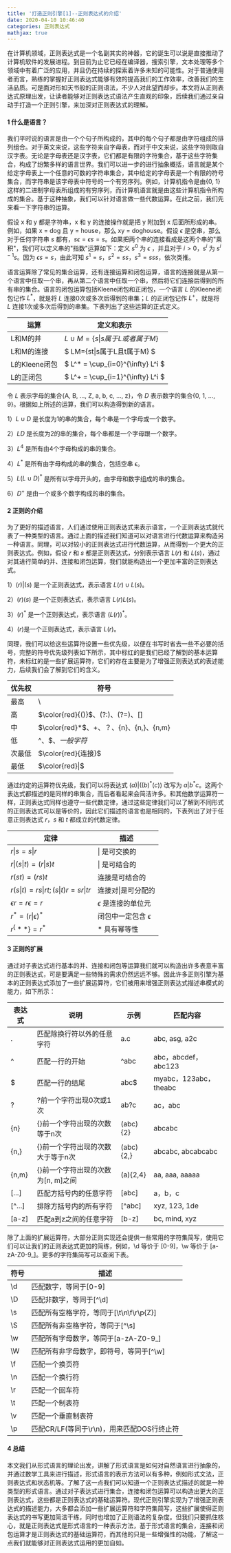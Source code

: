 ```yaml
---
title: '打造正则引擎[1]--正则表达式的介绍'
date: 2020-04-10 10:46:40
categories: 正则表达式
mathjax: true
---
```

在计算机领域，正则表达式是一个名副其实的神器，它的诞生可以说是直接推动了计算机软件的发展进程。到目前为止它已经在编译器，搜索引擎，文本处理等多个领域中有着广泛的应用，并且仍在持续的探索着许多未知的可能性。<!-- more -->对于普通使用者而言，熟练的掌握好正则表达式能够有效的提高我们的工作效率，改善我们的生活品质。可是面对形如天书般的正则语法，不少人对此望而却步。本文将从正则表达式原理出发，让读者能够对正则表达式语法产生直观的印象，后续我们通过亲自动手打造一个正则引擎，来加深对正则表达式的理解。

#### 1 什么是语言？

我们平时说的语言是由一个个句子所构成的，其中的每个句子都是由字符组成的排列组合。对于英文来说，这些字符来自字母表，而对于中文来说，这些字符则取自汉字表。无论是字母表还是汉字表，它们都是有限的字符集合，基于这些字符集合，构成了纷繁多样的语言世界。我们可以进一步的进行抽象概括，语言就是某个给定字母表上一个任意的可数的字符串集合，其中给定的字母表是一个有限的符号集合，而字符串是该字母表中符号的一个有穷序列。例如，计算机指令是由{0, 1}这样的二进制字母表所组成的有穷序列，而计算机语言就是由这些计算机指令所构成的集合。基于这种抽象，我们可以针对语言做一些代数运算。在此之前，我们先来看一下字符串的运算。

假设 x 和 y 都是字符串，x 和 y 的连接操作就是把 y 附加到 x 后面所形成的串。例如，如果 x = dog 且 y = house，那么 xy = doghouse。假设 $\epsilon$ 是空串，那么对于任何字符串 $s$ 都有，$s{\epsilon}{=}{\epsilon}{s}=s$。如果把两个串的连接看成是这两个串的"乘积"，我们可以定义串的"指数"运算如下：定义 $s^0$ 为 $\epsilon$ ，并且对于 $i\gt0$，$s^i$ 为 $s^{i-1}s$。因为 $\epsilon{s}=s$，由此可知 $s^1=s$，$s^2=ss$，$s^3=sss$，依次类推。

语言运算除了常见的集合运算，还有连接运算和闭包运算，语言的连接就是从第一个语言中任取一个串，再从第二个语言中任取一个串，然后将它们连接后得到的所有串的集合。语言的闭包运算包括Kleene闭包和正闭包，一个语言 $L$ 的Kleene闭包记作 $L^*$，就是将 $L$ 连接0次或多次后得到的串集；$L$ 的正闭包记作 $L^+$，就是将 $L$ 连接1次或多次后得到的串集。下表列出了这些运算的正式定义。

| 运算          | 定义和表示 |
| ------------- | ---------- |
| L和M的并      | $L\cup M=\{s\|s属于L或者属于M\}$ |
| L和M的连接    | $ LM=\{st\|s属于L且t属于M\} $ |
| L的Kleene闭包 | $ L^* = \cup_{i=0}^{\infty} L^i $ |
| L的正闭包     | $ L^+ = \cup_{i=1}^{\infty} L^i $ |

令 $L$ 表示字母的集合{A, B, ..., Z, a, b, c, ..., z}，令 $D$ 表示数字的集合{0, 1, ..., 9}。根据如上所述的运算，我们可以构造得到新的语言。

1）$L\cup{D}$ 是长度为1的串的集合，每个串是一个字母或一个数字。

2）$LD$ 是长度为2的串的集合，每个串都是一个字母跟一个数字。

3）$L^4$ 是所有由4个字母构成的串的集合。

4）$L^*$ 是所有由字母构成的串的集合，包括空串 $\epsilon$。

5）$L(L\cup{D})^*$ 是所有以字母开头的，由字母和数字组成的串的集合。

6）$D^+$ 是由一个或多个数字构成的串的集合。

#### 2 正则的介绍

为了更好的描述语言，人们通过使用正则表达式来表示语言，一个正则表达式就代表了一种类型的语言。通过上面的描述我们知道可以对语言进行代数运算来构造另一种语言。同理，可以对较小的正则表达式进行代数运算，从而得到一个更大的正则表达式。例如，假设 $r$ 和 $s$ 都是正则表达式，分别表示语言 $L(r)$ 和 $L(s)$，通过对其进行简单的并、连接和闭包运算，我们就能构造出一个更加丰富的正则表达式。

1）$(r)|(s)$ 是一个正则表达式，表示语言 $L(r)\cup{L(s)}$。

2）$(r)(s)$ 是一个正则表达式，表示语言 $L(r)L(s)$。

3）$(r)^*$ 是一个正则表达式，表示语言 $(L(r))^*$。

4）$(r)$是一个正则表达式，表示语言 $L(r)$。

同理，我们可以给这些运算符设置一些优先级，以便在书写时省去一些不必要的括号，完整的符号优先级列表如下所示，其中标红的是我们已经了解到的基本运算符，未标红的是一些扩展运算符，它们的存在主要是为了增强正则表达式的表述能力，后续我们会了解到它们的含义。

| 优先权 | 符号                       |
| ------ | -------------------------- |
| 最高   | \                         |
| 高     | $\color{red}{()}$、(?:)、(?=)、[]         |
| 中     | $\color{red}*$、+、？、{n}、{n,}、{n,m} |
| 低     | ^、\$、$一般字符$         |
| 次最低 | $\color{red}{连接}$                       |
| 最低   | $\color{red}\|$                         |

通过约定的运算符优先级，我们可以将表达式 $(a)|((b)^*(c))$ 改写为 $a|b^*{c}$。这两个表达式都描述的是同样的串集合，而后者看起来会简洁许多。和其他数学运算符一样，正则表达式同样也遵守一些代数定律，通过这些定律我们可以了解到不同形式的正则表达式可以是等价的，因此它们描述的语言也是相同的，下表列出了对于任意正则表达式 $r$，$s$ 和 $t$ 都成立的代数定律。

| 定律                          | 描述                      |
| ----------------------------- | ------------------------- |
| $r\|s=s\|r$                   | \| 是可交换的              |
| $r\|(s\|t)=(r\|s)t$           | \| 是可结合的              |
| $r(st)=(rs)t$                 | 连接是可结合的            |
| $r(s\|t)=rs\|rt;(s\|t)r=sr\|tr$ | 连接对\|是可分配的        |
| $\epsilon{r}=r\epsilon=r$     | $\epsilon$ 是连接的单位元 |
| $r^*=(r\|\epsilon)^*$          | 闭包中一定包含 $\epsilon$ |
| $r^\{**\}=r^*$                  | * 具有幂等性              |

#### 3 正则的扩展

通过对子表达式进行基本的并、连接和闭包等运算我们就可以构造出许多表意丰富的正则表达式，可是要满足一些特殊的需求仍然远远不够。因此许多正则引擎为基本的正则表达式添加了一些扩展运算符，它们被用来增强正则表达式描述串模式的能力，如下所示：

| 表达式 | 说明                               | 示例      | 匹配内容              |
| ------ | ---------------------------------- | --------- | --------------------- |
| .      | 匹配除换行符以外的任意字符         | a.c       | abc, asg, a2c |
| ^      | 匹配一行的开始                     | ^abc      | abc，abcdef，abc123   |
| $      | 匹配一行的结尾                     | abc$      | myabc，123abc，theabc |
| ?      | ?前一个字符出现0次或1次            | ab?c      | ac，abc               |
| {n\}​   | {}前一个字符出现的次数等于n次      | (abc){2}  | abcabc                |
| {n,}​   | {}前一个字符出现的次数大于等于n次  | (abc){2,} | abcabc, abcabcabc     |
| {n,m}​  | {}前一个字符出现的次数为[n, m]之间 | (a){2,4}  | aa, aaa, aaaaa        |
| [...]​  | 匹配方括号内的任意字符             | [abc]     | a，b，c               |
| [^...] | 排除方括号内的所有字符             | [^abc]    | xyz, 123, 1de         |
| [a-z]  | 匹配a到z之间的任意字符             | [b-z]     | bc, mind, xyz         |

除了上面的扩展运算符，大部分正则实现还会提供一些常用的字符集简写，使用它们可以让我们的正则表达式更加的简练，例如，\d 等价于 [0-9]，\w 等价于 [a-zA-Z0-9_]。更多的字符集简写可以查阅下表。

| 符号 | 描述                                       |
| ---- | ------------------------------------------ |
| \d   | 匹配数字，等同于[0-9]                      |
| \D   | 匹配非数字，等同于\[^\d]                   |
| \s   | 匹配所有空格字符，等同于[\t\n\f\r\p{Z}]    |
| \S   | 匹配所有非空格字符，等同于\[^\s]           |
| \w   | 匹配所有字母数字，等同于[a-zA-Z0-9_]       |
| \W   | 匹配所有非字母数字，即符号，等同于\[^\w]   |
| \f   | 匹配一个换页符                             |
| \n   | 匹配一个换行符                             |
| \r   | 匹配一个回车符                             |
| \t   | 匹配一个制表符                             |
| \v   | 匹配一个垂直制表符                         |
| \p   | 匹配CR/LF(等同于\r\n)，用来匹配DOS行终止符 |

#### 4 总结

本文我们从形式语言的理论出发，讲解了形式语言是如何对自然语言进行抽象的，并通过数学工具来进行描述，形式语言的表示方法可以有多种，例如形式文法，正则表达式和状态机等。了解了这一点我们可以知道一个正则表达式描述的就是一种类型的形式语言。通过对子表达式进行集合，连接和闭包运算可以构造出更大的正则表达式，这些都是正则表达式的基础运算符。现代正则引擎实现为了增强正则表达式的描述能力，大多都会添加一些扩展运算符和字符集简写，这些扩展使得正则表达式的书写更加简洁干练，同时也增加了正则语法的复杂度。但我们只要抓住核心，就是正则表达式是形式语言的一种表示方法，基于形式语言的集合，连接和闭包运算才是正则表达式的基础运算符，而其他的只是一些增强性的功能，了解这一点我们就能够对正则表达式运用的更加自如。